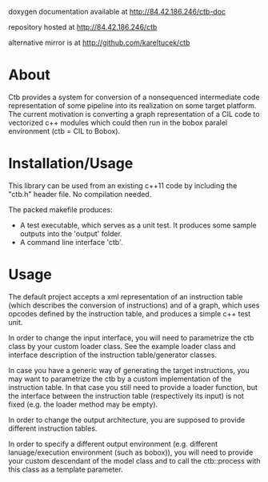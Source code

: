 doxygen documentation available at http://84.42.186.246/ctb-doc

repository hosted at http://84.42.186.246/ctb

alternative mirror is at http://github.com/kareltucek/ctb

About
=====

Ctb provides a system for conversion of a nonsequenced intermediate code representation of some pipeline into its realization on some target platform. The current motivation is converting a graph representation of a CIL code to vectorized c++ modules which could then run in the bobox paralel environment (ctb = CIL to Bobox). 

Installation/Usage
==================

This library can be used from an existing c++11 code by including the "ctb.h" header file. No compilation needed.

The packed makefile produces:
  - A test executable, which serves as a unit test. It produces some sample outputs into the 'output' folder.
  - A command line interface 'ctb'.

Usage
=====

The default project accepts a xml representation of an instruction table (which describes the conversion of instructions) and of a graph, which uses opcodes defined by the instruction table, and produces a simple c++ test unit.

In order to change the input interface, you will need to parametrize the ctb class by your custom loader class. See the example loader class and interface description of the instruction table/generator classes. 

In case you have a generic way of generating the target instructions, you may want to parametrize the ctb by a custom implementation of the instruction table. In that case you still need to provide a loader function, but the interface between the instruction table (respectively its input) is not fixed (e.g. the loader method may be empty).

In order to change the output architecture, you are supposed to provide different instruction tables.

In order to specify a different output environment (e.g. different lanuage/execution environment (such as bobox)), you will need to provide your custom descendant of the model class and to call the ctb::process with this class as a template parameter.


